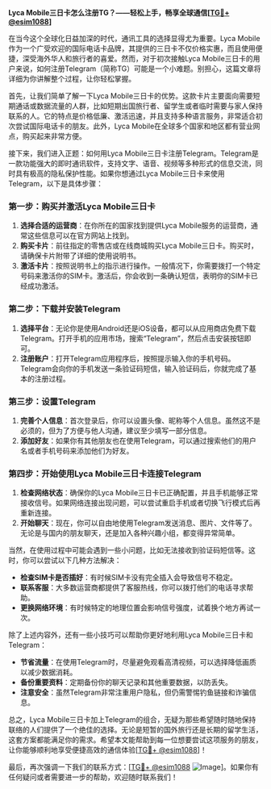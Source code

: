 **Lyca Mobile三日卡怎么注册TG？——轻松上手，畅享全球通信[[TG💪+ @esim1088](https://t.me/s/esim1088)]**

在当今这个全球化日益加深的时代，通讯工具的选择显得尤为重要。Lyca Mobile作为一个广受欢迎的国际电话卡品牌，其提供的三日卡不仅价格实惠，而且使用便捷，深受海外华人和旅行者的喜爱。然而，对于初次接触Lyca Mobile三日卡的用户来说，如何注册Telegram（简称TG）可能是一个小难题。别担心，这篇文章将详细为你讲解整个过程，让你轻松掌握。

首先，让我们简单了解一下Lyca Mobile三日卡的优势。这款卡片主要面向需要短期通话或数据流量的人群，比如短期出国旅行者、留学生或者临时需要与家人保持联系的人。它的特点是价格低廉、激活迅速，并且支持多种语言服务，非常适合初次尝试国际电话卡的朋友。此外，Lyca Mobile在全球多个国家和地区都有营业网点，购买起来非常方便。

接下来，我们进入正题：如何用Lyca Mobile三日卡注册Telegram。Telegram是一款功能强大的即时通讯软件，支持文字、语音、视频等多种形式的信息交流，同时具有极高的隐私保护性能。如果你想通过Lyca Mobile三日卡来使用Telegram，以下是具体步骤：

### 第一步：购买并激活Lyca Mobile三日卡

1. **选择合适的运营商**：在你所在的国家找到提供Lyca Mobile服务的运营商，通常这些信息可以在官方网站上找到。
2. **购买卡片**：前往指定的零售店或在线商城购买Lyca Mobile三日卡。购买时，请确保卡片附带了详细的使用说明书。
3. **激活卡片**：按照说明书上的指示进行操作。一般情况下，你需要拨打一个特定号码来激活你的SIM卡。激活后，你会收到一条确认短信，表明你的SIM卡已经成功激活。

### 第二步：下载并安装Telegram

1. **选择平台**：无论你是使用Android还是iOS设备，都可以从应用商店免费下载Telegram。打开手机的应用市场，搜索“Telegram”，然后点击安装按钮即可。
2. **注册账户**：打开Telegram应用程序后，按照提示输入你的手机号码。Telegram会向你的手机发送一条验证码短信，输入验证码后，你就完成了基本的注册过程。

### 第三步：设置Telegram

1. **完善个人信息**：首次登录后，你可以设置头像、昵称等个人信息。虽然这不是必须的，但为了方便与他人沟通，建议至少填写一部分信息。
2. **添加好友**：如果你有其他朋友也在使用Telegram，可以通过搜索他们的用户名或者手机号码来添加他们为好友。

### 第四步：开始使用Lyca Mobile三日卡连接Telegram

1. **检查网络状态**：确保你的Lyca Mobile三日卡已正确配置，并且手机能够正常接收信号。如果网络连接出现问题，可以尝试重启手机或者切换飞行模式后再重新连接。
2. **开始聊天**：现在，你可以自由地使用Telegram发送消息、图片、文件等了。无论是与国内的朋友聊天，还是加入各种兴趣小组，都变得异常简单。

当然，在使用过程中可能会遇到一些小问题，比如无法接收到验证码短信等。这时，你可以尝试以下几种方法解决：

- **检查SIM卡是否插好**：有时候SIM卡没有完全插入会导致信号不稳定。
- **联系客服**：大多数运营商都提供了客服热线，你可以拨打他们的电话寻求帮助。
- **更换网络环境**：有时候特定的地理位置会影响信号强度，试着换个地方再试一次。

除了上述内容外，还有一些小技巧可以帮助你更好地利用Lyca Mobile三日卡和Telegram：

- **节省流量**：在使用Telegram时，尽量避免观看高清视频，可以选择降低画质以减少数据消耗。
- **备份重要资料**：定期备份你的聊天记录和其他重要数据，以防丢失。
- **注意安全**：虽然Telegram非常注重用户隐私，但仍需警惕钓鱼链接和诈骗信息。

总之，Lyca Mobile三日卡加上Telegram的组合，无疑为那些希望随时随地保持联络的人们提供了一个绝佳的选择。无论是短暂的国外旅行还是长期的留学生活，这套方案都能满足你的需求。希望本文能帮助到每一位想要尝试这项服务的朋友，让你能够顺利地享受便捷高效的通信体验[[TG💪+ @esim1088](https://t.me/s/esim1088)]！

最后，再次强调一下我们的联系方式：[[TG💪+ @esim1088](https://t.me/s/esim1088) ![Image](https://i.postimg.cc/4NQfJmqS/Snipaste-2025-05-13-00-14-12.png)]。如果你有任何疑问或者需要进一步的帮助，欢迎随时联系我们！